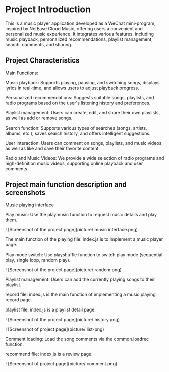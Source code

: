 # Project Introduction
This is a music player application developed as a WeChat mini-program, inspired by NetEase Cloud Music, offering users a convenient and personalized music experience. It integrates various features, including music playback, personalized recommendations, playlist management, search, comments, and sharing.

## Project Characteristics
Main Functions:

Music playback: Supports playing, pausing, and switching songs, displays lyrics in real-time, and allows users to adjust playback progress.

Personalized recommendations: Suggests suitable songs, playlists, and radio programs based on the user's listening history and preferences.

Playlist management: Users can create, edit, and share their own playlists, as well as add or remove songs.

Search function: Supports various types of searches (songs, artists, albums, etc.), saves search history, and offers intelligent suggestions.

User interaction: Users can comment on songs, playlists, and music videos, as well as like and save their favorite content.

Radio and Music Videos: We provide a wide selection of radio programs and high-definition music videos, supporting online playback and user comments.
<!--by 梁旭东 -->

## Project main function description and screenshots
Music playing interface

Play music: Use the playmusic function to request music details and play them.

! [Screenshot of the project page](picture/ music interface.png)

The main function of the playing file: index.js is to implement a music player page.

Play mode switch: Use playshuffle function to switch play mode (sequential play, single loop, random play).

! [Screenshot of the project page](picture/ random.png)

Playlist management: Users can add the currently playing songs to their playlist.

record file: index.js is the main function of implementing a music playing record page.

playlist file: index.js is a playlist detail page.

! [Screenshot of the project page](picture/ history.png)

! [Screenshot of project page](picture/ list-png)

Comment loading: Load the song comments via the common.loadrec function.

recommend file: index.js is a review page.

! [Screenshot of project page](picture/ comment.png)

<!-- by 梁旭东-->


